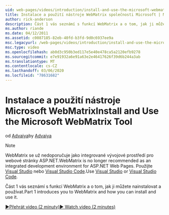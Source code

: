 ```yaml
---
uid: web-pages/videos/introduction/install-and-use-the-microsoft-webmatrix-tool
title: Instalace a použití nástroje WebMatrix společnosti Microsoft | Microsoft Docs
author: rick-anderson
description: Část 1 vás seznámí s funkcí WebMatrix a o tom, jak ji můžete nainstalovat a používat.
ms.author: riande
ms.date: 04/12/2011
ms.assetid: c0087185-82eb-40fd-b3fd-9d0c6937ee9a
msc.legacyurl: /web-pages/videos/introduction/install-and-use-the-microsoft-webmatrix-tool
msc.type: video
ms.openlocfilehash: ab0d3c950b3ed117e5e40e478ca5a2120efb9278
ms.sourcegitcommit: e7e91932a6e91a63e2e46417626f39d6b244a3ab
ms.translationtype: MT
ms.contentlocale: cs-CZ
ms.lasthandoff: 03/06/2020
ms.locfileid: "78631682"
---
```

# <a name="install-and-use-the-microsoft-webmatrix-tool"></a><span data-ttu-id="2dca5-103">Instalace a použití nástroje Microsoft WebMatrix</span><span class="sxs-lookup"><span data-stu-id="2dca5-103">Install and Use the Microsoft WebMatrix Tool</span></span>

<span data-ttu-id="2dca5-104">od [Advaiya](https://twitter.com/Advaiyasolns)</span><span class="sxs-lookup"><span data-stu-id="2dca5-104">by [Advaiya](https://twitter.com/Advaiyasolns)</span></span>

> [!NOTE] 
> <span data-ttu-id="2dca5-105">WebMatrix se už nedoporučuje jako integrované vývojové prostředí pro webové stránky ASP.NET.</span><span class="sxs-lookup"><span data-stu-id="2dca5-105">WebMatrix is no longer recommended as an integrated development environment for ASP.NET Web Pages.</span></span> <span data-ttu-id="2dca5-106">Použijte [Visual Studio](xref:aspnet/web-pages/overview/getting-started/program-asp-net-web-pages-in-visual-studio) nebo [Visual Studio Code](https://code.visualstudio.com/).</span><span class="sxs-lookup"><span data-stu-id="2dca5-106">Use [Visual Studio](xref:aspnet/web-pages/overview/getting-started/program-asp-net-web-pages-in-visual-studio) or [Visual Studio Code](https://code.visualstudio.com/).</span></span>

<span data-ttu-id="2dca5-107">Část 1 vás seznámí s funkcí WebMatrix a o tom, jak ji můžete nainstalovat a používat.</span><span class="sxs-lookup"><span data-stu-id="2dca5-107">Part 1 introduces you to WebMatrix and how you can install and use it.</span></span>

[<span data-ttu-id="2dca5-108">&#9654;Přehrát video (2 minuty)</span><span class="sxs-lookup"><span data-stu-id="2dca5-108">&#9654; Watch video (2 minutes)</span></span>](https://channel9.msdn.com/Blogs/ASP-NET-Site-Videos/install-and-use-the-microsoft-webmatrix-tool)
